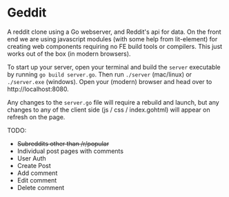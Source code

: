# Geddit

A reddit clone using a Go webserver, and Reddit's api for data.
On the front end we are using javascript modules (with some help from lit-element) for creating web components requiring no FE build tools or compilers. This just works out of the box (in modern browsers).

To start up your server, open your terminal and build the `server` executable by running `go build server.go`.
Then run `./server` (mac/linux) or `./server.exe` (windows).
Open your (modern) browser and head over to http://localhost:8080.

Any changes to the `server.go` file will require a rebuild and launch, but any changes to any of the client side (js / css / index.gohtml) will appear on refresh on the page.

TODO:

- ~~Subreddits other than /r/popular~~
- Individual post pages with comments
- User Auth
- Create Post
- Add comment
- Edit comment
- Delete comment
